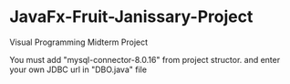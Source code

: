 # JavaFx-Fruit-Janissary-Project
Visual Programming Midterm Project

You must add "mysql-connector-8.0.16" from project structor.
and enter your own JDBC url in "DBO.java" file 
